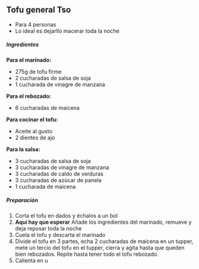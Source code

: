 ## Tofu general Tso

* Para 4 personas
* Lo ideal es dejarllo macerar toda la noche

##### Ingredientes

**Para el marinado:**
* 275g de tofu firme
* 2 cucharadas de salsa de soja
* 1 cucharada de vinagre de manzana

**Para el rebozado:**
* 6 cucharadas de maicena

**Para cocinar el tofu:**
* Aceite al gusto
* 2 dientes de ajo

**Para la salsa:**

* 3 cucharadas de salsa de soja
* 3 cucharadas de vinagre de manzana
* 3 cucharadas de caldo de verduras
* 3 cucharadas de azúcar de panela
* 1 cucharada de maicena

##### Preparación

1. Corta el tofu en dados y échalos a un bol
2. **Aquí hay que esperar** Añade los ingredientes del marinado, remueve y deja reposar toda la noche
3. Cuela el tofu y descarta el marinado 
4. Divide el tofu en 3 partes, echa 2 cucharadas de maicena en un tupper, mete un tercio del tofu en el tupper, cierra y agita hasta que queden bien rebozados. Repite hasta tener todo el tofu rebozado.
5. Calienta en u
